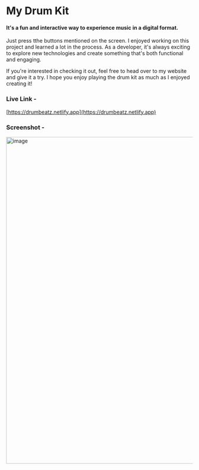 # My Drum Kit 
#### It's a fun and interactive way to experience music in a digital format.
Just press tthe buttons mentioned on the screen.
I enjoyed working on this project and learned a lot in the process. As a developer, it's always exciting to explore new technologies and create something that's both functional and engaging.

If you're interested in checking it out, feel free to head over to my website and give it a try. I hope you enjoy playing the drum kit as much as I enjoyed creating it!
### Live Link -
[https://drumbeatz.netlify.app](https://drumbeatz.netlify.app) 
### Screenshot -
<img width="883" alt="image" src="https://user-images.githubusercontent.com/66175237/220816994-9e54badc-0474-4585-9299-328cdf7caffb.png">


